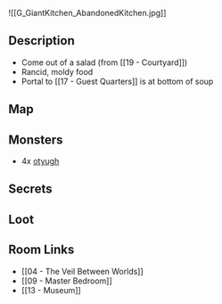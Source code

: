 ![[G_GiantKitchen_AbandonedKitchen.jpg]]


## Description

* Come out of a salad (from [[19 - Courtyard]])
* Rancid, moldy food
* Portal to [[17 - Guest Quarters]] is at bottom of soup

## Map

## Monsters

* 4x [otyugh](https://www.dndbeyond.com/monsters/16973-otyugh)

## Secrets

## Loot

## Room Links

*  [[04 - The Veil Between Worlds]]
*  [[09 - Master Bedroom]]
*  [[13 - Museum]]